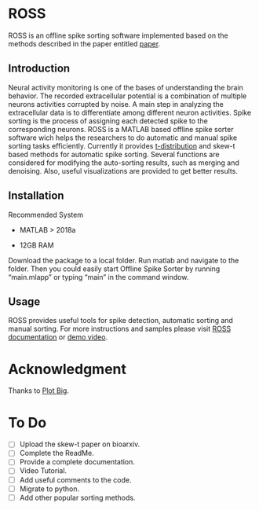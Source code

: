 # ROSS

ROSS is an offline spike sorting software implemented based on the methods described in the paper entitled [paper]().

## Introduction
Neural activity monitoring is one of the bases of understanding the brain behavior. The recorded extracellular potential is a combination of multiple neurons activities corrupted by noise. A main step in analyzing the extracellular data is to differentiate among different neuron activities. Spike sorting is the process of assigning each detected spike to the corresponding neurons.
ROSS is a MATLAB based offline spike sorter software wich helps the researchers to do automatic and manual spike sorting tasks efficiently. Currently it provides [t-distribution](https://www.sciencedirect.com/science/article/pii/S0165027003001201) and skew-t based methods for automatic spike sorting. Several functions are considered for modifying the auto-sorting results, such as merging and denoising. Also, useful visualizations are provided to get better results.

## Installation

Recommended System

- MATLAB > 2018a

- 12GB RAM

Download the package to a local folder. Run matlab and navigate to the folder. Then you could easily start Offline Spike Sorter by running “main.mlapp” or typing “main” in the command window.


## Usage

ROSS provides useful tools for spike detection, automatic sorting and manual sorting. For more instructions and samples please visit [ROSS documentation]() or [demo video]().

# Acknowledgment
Thanks to [Plot Big](https://www.mathworks.com/matlabcentral/fileexchange/40790-plot-big).

# To Do
- [ ] Upload the skew-t paper on bioarxiv.
- [ ] Complete the ReadMe.
- [ ] Provide a complete documentation.
- [ ] Video Tutorial.
- [ ] Add useful comments to the code.
- [ ] Migrate to python.
- [ ] Add other popular sorting methods.
